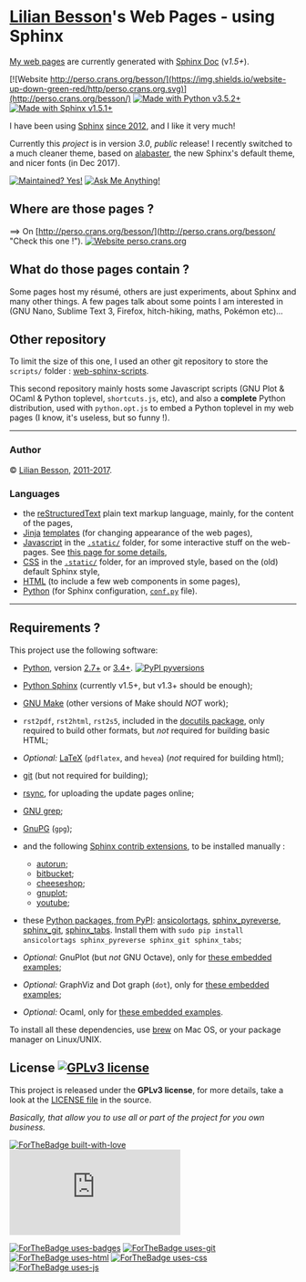 # [Lilian Besson](https://bitbucket.org/lbesson/)'s Web Pages - using Sphinx
[My web pages](http://perso.crans.org/besson/) are currently generated with [Sphinx Doc](http://sphinx-doc.org) (v*1.5+*).

[![Website http://perso.crans.org/besson/](https://img.shields.io/website-up-down-green-red/http/perso.crans.org.svg)](http://perso.crans.org/besson/)
[![Made with Python v3.5.2+](https://img.shields.io/badge/Made%20with-Python-1f425f.svg)](https://www.python.org/)
[![Made with Sphinx v1.5.1+](https://img.shields.io/badge/Made%20with-Sphinx-1f425f.svg)](http://sphinx-doc.org/)

I have been using [Sphinx](http://sphinx-doc.org) [since 2012](https://bitbucket.org/lbesson/web-sphinx/commits/b3a0205a3f2fe288f91e9bceb9f1ac6f6335bce3), and I like it very much!

Currently this *project* is in version *3.0*, *public* release!
I recently switched to a much cleaner theme, based on [alabaster](http://alabaster.readthedocs.io/), the new Sphinx's default theme, and nicer fonts (in Dec 2017).

[![Maintained? Yes!](https://img.shields.io/badge/Maintained%3F-yes-green.svg)](https://bitbucket.org/lbesson/web-sphinx/commits/)
[![Ask Me Anything!](https://img.shields.io/badge/Ask%20me-anything-1abc9c.svg)](https://bitbucket.org/lbesson/ama)

## Where are those pages ?
==> On [http://perso.crans.org/besson/](<http://perso.crans.org/besson/> "Check this one !").   [![Website perso.crans.org](https://img.shields.io/website-up-down-green-red/http/perso.crans.org.svg)](http://perso.crans.org/)

## What do those pages contain ?
Some pages host my résumé, others are just experiments, about Sphinx and many other things.
A few pages talk about some points I am interested in (GNU Nano, Sublime Text 3, Firefox, hitch-hiking, maths, Pokémon etc)...

## Other repository
To limit the size of this one, I used an other git repository to store the `scripts/` folder : [web-sphinx-scripts](<https://bitbucket.org/lbesson/web-sphinx-scripts/> "Hehe").

This second repository mainly hosts some Javascript scripts
(GNU Plot & OCaml & Python toplevel, `shortcuts.js`, etc),
and also a **complete** Python distribution, used with `python.opt.js` to embed a Python toplevel in my web pages (I know, it's useless, but so funny !).

----

### Author
© [Lilian Besson](http://perso.crans.org/besson/), [2011-2017](https://bitbucket.org/lbesson/web-sphinx/commits/).

### Languages
 * the [reStructuredText](http://docutils.sourceforge.net/rst.html) plain text markup language, mainly, for the content of the pages,
 * [Jinja](http://sphinx-doc.org/templating.html#jinja-sphinx-templating-primer) [templates](.templates/) (for changing appearance of the web pages),
 * [Javascript](https://en.wikipedia.org/wiki/Javascript) in the [`.static/`](.static/) folder,  for some interactive stuff on the web-pages. See [this page for some details](http://perso.crans.org/besson/js.html),
 * [CSS](https://en.wikipedia.org/wiki/CSS) in the [`.static/`](.static/) folder, for an improved style, based on the (old) default Sphinx style,
 * [HTML](https://en.wikipedia.org/wiki/HTML) (to include a few web components in some pages),
 * [Python](https://www.Python.org/) (for Sphinx configuration, [`conf.py`](conf.py) file).

----

## Requirements ?

This project use the following software:

 * [Python](https://www.Python.org/), version [2.7+](https://docs.python.org/2/) or [3.4+](https://docs.python.org/3/). [![PyPI pyversions](https://img.shields.io/pypi/pyversions/ansicolortags.svg)](https://pypi.python.org/pypi/ansicolortags/)
 * [Python Sphinx](http://sphinx-doc.org) (currently v1.5+, but v1.3+ should be enough);
 * [GNU Make](https://www.gnu.org/software/make/) (other versions of Make should *NOT* work);
 * `rst2pdf`, `rst2html`, `rst2s5`, included in the [docutils package](http://docutils.sourceforge.net/), only required to build other formats, but *not* required for building basic HTML;
 * *Optional:* [LaTeX](http://www.latex-project.org/) (`pdflatex`, and `hevea`) (*not* required for building html);
 * [git](https://git-scm.com/) (but not required for building);
 * [rsync](https://rsync.samba.org/), for uploading the update pages online;
 * [GNU grep](https://www.gnu.org/software/grep/);
 * [GnuPG](https://www.gnupg.org/) (`gpg`);
 * and the following [Sphinx contrib extensions](https://bitbucket.org/birkenfeld/sphinx-contrib/), to be installed manually :

    * [autorun](https://bitbucket.org/birkenfeld/sphinx-contrib/src/default/autorun/);
    * [bitbucket](https://bitbucket.org/dhellmann/sphinxcontrib-bitbucket);
    * [cheeseshop](https://bitbucket.org/birkenfeld/sphinx-contrib/src/default/cheeseshop/);
    * [gnuplot](https://bitbucket.org/birkenfeld/sphinx-contrib/src/default/gnuplot/);
    * [youtube](https://bitbucket.org/birkenfeld/sphinx-contrib/src/default/youtube/);

 * these [Python packages, from PyPI](https://pypi.python.org/): [ansicolortags](https://pypi.python.org/pypi/ansicolortags/), [sphinx_pyreverse](https://pypi.python.org/pypi/sphinx_pyreverse/), [sphinx_git](https://pypi.python.org/pypi/sphinx_git/), [sphinx_tabs](https://pypi.python.org/pypi/sphinx_tabs/). Install them with `sudo pip install ansicolortags sphinx_pyreverse sphinx_git sphinx_tabs`;
 * *Optional:* GnuPlot (but *not* GNU Octave), only for [these embedded examples](http://perso.crans.org/besson/gnuplot_embed.html);
 * *Optional:* GraphViz and Dot graph (`dot`), only for [these embedded examples](http://perso.crans.org/besson/graph.fr.html);
 * *Optional:* Ocaml, only for [these embedded examples](http://perso.crans.org/besson/runblock.en.html#adding-support-for-another-language-ocaml).


To install all these dependencies, use [brew](https://brew.sh/) on Mac OS, or your package manager on Linux/UNIX.

## License [![GPLv3 license](https://img.shields.io/badge/License-GPLv3-blue.svg)](http://perso.crans.org/besson/LICENSE.html)
This project is released under the **GPLv3 license**, for more details,
take a look at the [LICENSE file](http://perso.crans.org/besson/LICENSE.html) in the source.

*Basically, that allow you to use all or part of the project for you own business.*

[![ForTheBadge built-with-love](http://ForTheBadge.com/images/badges/built-with-love.svg)](https://bitbucket.org/lbesson/web-sphinx/commits/)
[![Analytics](https://ga-beacon.appspot.com/UA-38514290-17/bitbucket.org/lbesson/web-sphinx/README.md?pixel)](https://bitbucket.org/lbesson/web-sphinx)

[![ForTheBadge uses-badges](http://ForTheBadge.com/images/badges/uses-badges.svg)](http://ForTheBadge.com)
[![ForTheBadge uses-git](http://ForTheBadge.com/images/badges/uses-git.svg)](https://bitbucket.org/lbesson)
[![ForTheBadge uses-html](http://ForTheBadge.com/images/badges/uses-html.svg)](http://ForTheBadge.com)
[![ForTheBadge uses-css](http://ForTheBadge.com/images/badges/uses-css.svg)](http://ForTheBadge.com)
[![ForTheBadge uses-js](http://ForTheBadge.com/images/badges/uses-js.svg)](http://ForTheBadge.com)
